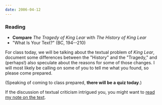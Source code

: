 ```yaml
---
date: 2006-04-12
---
```


### Reading

* **Compare** <cite>The Tragedy of King Lear</cite> with <cite>The History of King Lear</cite>
* "What Is Your Text?" (BC, 194--210)

For class today, we will be talking about the textual problem of <cite>King Lear</cite>, document some differences between the "History" and the "Tragedy," and (perhaps!) also speculate about the reasons for some of those changes. I will most likely be calling on some of you to tell me what you found, so please come prepared.

(Speaking of coming to class prepared, **there will be a quiz today**.)

If the discussion of textual criticism intrigued you, you might want to [read my note on the text](/notes/lear-problems).
